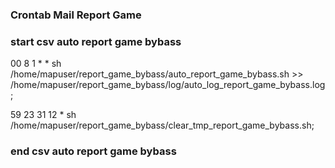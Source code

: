 ### Crontab Mail Report Game ###
###  start csv auto report game bybass  ###

00 8 1 * * sh /home/mapuser/report_game_bybass/auto_report_game_bybass.sh >> /home/mapuser/report_game_bybass/log/auto_log_report_game_bybass.log;

59 23 31 12 * sh /home/mapuser/report_game_bybass/clear_tmp_report_game_bybass.sh;

###  end csv auto report game bybass  ###
